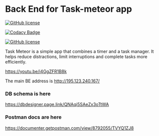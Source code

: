 # Back End for Task-meteor app

[![GitHub license](https://img.shields.io/github/license/task-meteor/taskmeteor-backend)](https://github.com/task-meteor/taskmeteor-backend/blob/master/LICENSE)

[![Codacy Badge](https://api.codacy.com/project/badge/Grade/36508d4ffc83437d83a891d99ff52cb0)](https://app.codacy.com/gh/task-meteor/taskmeteor-backend?utm_source=github.com&utm_medium=referral&utm_content=task-meteor/taskmeteor-backend&utm_campaign=Badge_Grade)

[![GitHub license](https://img.shields.io/github/license/task-meteor/taskmeteor-backend)](https://github.com/task-meteor/taskmeteor-backend/blob/master/LICENSE)

Task Meteor is a simple app that combines a timer and a task manager. It helps reduce distractions, limit interruptions and complete tasks more efficiently.

https://youtu.be/i4GgZFR1B8k

The main BE address is http://195.123.240.167/

### DB schema is here

https://dbdesigner.page.link/QNAqi5SAeZx3oTtWA

### Postman docs are here

https://documenter.getpostman.com/view/8792055/TVYQ1ZJ8